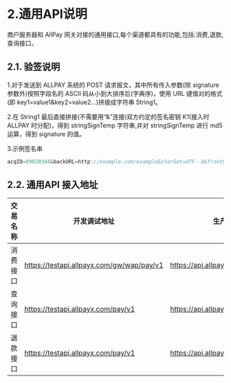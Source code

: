 # 2.通用API说明

商户服务器和 AllPay 网关对接的通用接口,每个渠道都具有的功能,包括:消费,退款,查询接口。

## 2.1. 验签说明 

1.对于发送到 ALLPAY 系统的 POST 请求报文，其中所有传入参数(除 signature 参数外)按照字段名的 ASCII 码从小到大排序后(字典序)，使用 URL 键值对的格式(即 key1=value1&key2=value2...)拼接成字符串 String1。

2.在 String1 最后直接拼接(不需要用“&”连接)双方约定的签名密钥 K1(接入时 ALLPAY 时分配)，得到 stringSignTemp 字符串,并对 stringSignTemp 进行 md5 运算，得到 signature 的值。

3.示例签名串

```js
acqID=99020344&backURL=http://example.com/example&charSet=UTF- 8&frontURL=nil&merID=000000000000015&merReserve=nil&orderAmount=0.01&orderCurre ncy=CNY&orderNum=869873851812&paymentSchema=APMP&signType=MD5&transTime= 20151112151356&transType=PURC&version=VER0000000022f2c77e3718c47cfb47a89a6fbc9d361
```

## 2.2. 通用API 接入地址

 交易名称  |开发调试地址|生产交易地址  
 ------- |-----------|-------
 消费接口 |https://testapi.allpayx.com/gw/wap/pay/v1 |https://api.allpayx.com/gw/wap/pay/v1
 查询接口 |https://testapi.allpayx.com/pay/v1 |https://api.allpayx.com/pay/v1 
 退款接口 |https://testapi.allpayx.com/pay/v1 |https://api.allpayx.com/pay/v1